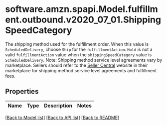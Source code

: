 # software.amzn.spapi.Model.fulfillment.outbound.v2020_07_01.ShippingSpeedCategory
The shipping method used for the fulfillment order. When this value is `ScheduledDelivery`, choose `Ship` for the `fulfillmentAction`. `Hold` is not a valid `fulfillmentAction` value when the `shippingSpeedCategory` value is `ScheduledDelivery`. Note: Shipping method service level agreements vary by marketplace. Sellers should refer to the [Seller Central](https://developer-docs.amazon.com/sp-api/docs/seller-central-urls) website in their marketplace for shipping method service level agreements and fulfillment fees.

## Properties

Name | Type | Description | Notes
------------ | ------------- | ------------- | -------------

[[Back to Model list]](../README.md#documentation-for-models) [[Back to API list]](../README.md#documentation-for-api-endpoints) [[Back to README]](../README.md)

